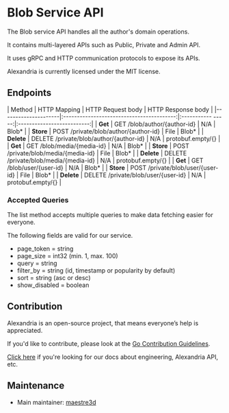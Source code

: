 # Blob Service API
The Blob service API handles all the author's domain operations.

It contains multi-layered APIs such as Public, Private and Admin API. 

It uses gRPC and HTTP communication protocols to expose its APIs.

Alexandria is currently licensed under the MIT license.

## Endpoints
| Method              |     HTTP Mapping                          |  HTTP Request body  |  HTTP Response body        |
|---------------------|:-----------------------------------------:|:-----------   -----:|:--------------------------:|
| **Get**             |  GET /blob/author/{author-id}             |   N/A               |   Blob*                    |
| **Store**           |  POST /private/blob/author/{author-id}    |   File              |   Blob*                    |
| **Delete**          |  DELETE /private/blob/author/{author-id}  |   N/A               |   protobuf.empty/{}        |
| **Get**             |  GET /blob/media/{media-id}               |   N/A               |   Blob*                    |
| **Store**           |  POST /private/blob/media/{media-id}      |   File              |   Blob*                    |
| **Delete**          |  DELETE /private/blob/media/{media-id}    |   N/A               |   protobuf.empty/{}        |
| **Get**             |  GET /blob/user/{user-id}                 |   N/A               |   Blob*                    |
| **Store**           |  POST /private/blob/user/{user-id}        |   File              |   Blob*                    |
| **Delete**          |  DELETE /private/blob/user/{user-id}      |   N/A               |   protobuf.empty/{}        |

### Accepted Queries
The list method accepts multiple queries to make data fetching easier for everyone.

The following fields are valid for our service.
- page_token = string
- page_size = int32 (min. 1, max. 100)
- query = string
- filter_by = string (id, timestamp or popularity by default)
- sort = string (asc or desc)
- show_disabled = boolean

## Contribution
Alexandria is an open-source project, that means everyone’s help is appreciated.

If you'd like to contribute, please look at the [Go Contribution Guidelines](https://github.com/maestre3d/alexandria/tree/master/docs/GO_CONTRIBUTION.md).

[Click here](https://github.com/maestre3d/alexandria/tree/master/docs) if you're looking for our docs about engineering, Alexandria API, etc.

## Maintenance
- Main maintainer: [maestre3d](https://github.com/maestre3d)

